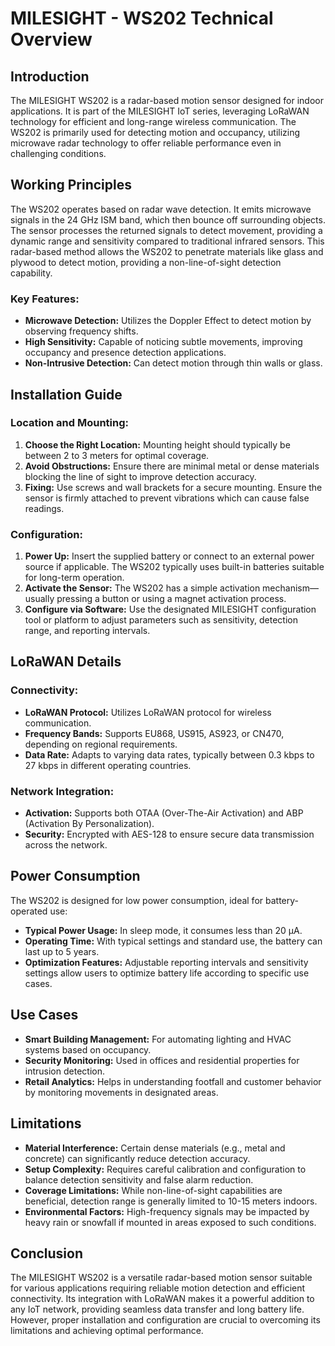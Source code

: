 # MILESIGHT - WS202 Technical Overview

## Introduction
The MILESIGHT WS202 is a radar-based motion sensor designed for indoor applications. It is part of the MILESIGHT IoT series, leveraging LoRaWAN technology for efficient and long-range wireless communication. The WS202 is primarily used for detecting motion and occupancy, utilizing microwave radar technology to offer reliable performance even in challenging conditions.

## Working Principles
The WS202 operates based on radar wave detection. It emits microwave signals in the 24 GHz ISM band, which then bounce off surrounding objects. The sensor processes the returned signals to detect movement, providing a dynamic range and sensitivity compared to traditional infrared sensors. This radar-based method allows the WS202 to penetrate materials like glass and plywood to detect motion, providing a non-line-of-sight detection capability.

### Key Features:
- **Microwave Detection:** Utilizes the Doppler Effect to detect motion by observing frequency shifts.
- **High Sensitivity:** Capable of noticing subtle movements, improving occupancy and presence detection applications.
- **Non-Intrusive Detection:** Can detect motion through thin walls or glass.

## Installation Guide
### Location and Mounting:
1. **Choose the Right Location:** Mounting height should typically be between 2 to 3 meters for optimal coverage.
2. **Avoid Obstructions:** Ensure there are minimal metal or dense materials blocking the line of sight to improve detection accuracy.
3. **Fixing:** Use screws and wall brackets for a secure mounting. Ensure the sensor is firmly attached to prevent vibrations which can cause false readings.

### Configuration:
1. **Power Up:** Insert the supplied battery or connect to an external power source if applicable. The WS202 typically uses built-in batteries suitable for long-term operation.
2. **Activate the Sensor:** The WS202 has a simple activation mechanism—usually pressing a button or using a magnet activation process.
3. **Configure via Software:** Use the designated MILESIGHT configuration tool or platform to adjust parameters such as sensitivity, detection range, and reporting intervals.

## LoRaWAN Details
### Connectivity:
- **LoRaWAN Protocol:** Utilizes LoRaWAN protocol for wireless communication.
- **Frequency Bands:** Supports EU868, US915, AS923, or CN470, depending on regional requirements.
- **Data Rate:** Adapts to varying data rates, typically between 0.3 kbps to 27 kbps in different operating countries.

### Network Integration:
- **Activation:** Supports both OTAA (Over-The-Air Activation) and ABP (Activation By Personalization).
- **Security:** Encrypted with AES-128 to ensure secure data transmission across the network.

## Power Consumption
The WS202 is designed for low power consumption, ideal for battery-operated use:
- **Typical Power Usage:** In sleep mode, it consumes less than 20 µA.
- **Operating Time:** With typical settings and standard use, the battery can last up to 5 years.
- **Optimization Features:** Adjustable reporting intervals and sensitivity settings allow users to optimize battery life according to specific use cases.

## Use Cases
- **Smart Building Management:** For automating lighting and HVAC systems based on occupancy.
- **Security Monitoring:** Used in offices and residential properties for intrusion detection.
- **Retail Analytics:** Helps in understanding footfall and customer behavior by monitoring movements in designated areas.

## Limitations
- **Material Interference:** Certain dense materials (e.g., metal and concrete) can significantly reduce detection accuracy.
- **Setup Complexity:** Requires careful calibration and configuration to balance detection sensitivity and false alarm reduction.
- **Coverage Limitations:** While non-line-of-sight capabilities are beneficial, detection range is generally limited to 10-15 meters indoors.
- **Environmental Factors:** High-frequency signals may be impacted by heavy rain or snowfall if mounted in areas exposed to such conditions.

## Conclusion
The MILESIGHT WS202 is a versatile radar-based motion sensor suitable for various applications requiring reliable motion detection and efficient connectivity. Its integration with LoRaWAN makes it a powerful addition to any IoT network, providing seamless data transfer and long battery life. However, proper installation and configuration are crucial to overcoming its limitations and achieving optimal performance.